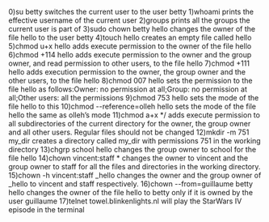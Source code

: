 0)su betty  switches the current user to the user betty
1)whoami  prints the effective username of the current user
2)groups  prints all the groups the current user is part of
3)sudo chown betty hello  changes the owner of the file hello to the user betty
4)touch hello  creates an empty file called hello
5)chmod u+x hello   adds execute permission to the owner of the file hello
6)chmod +114 hello  adds execute permission to the owner and the group owner, and read permission to other users, to the file hello
7)chmod +111 hello  adds execution permission to the owner, the group owner and the other users, to the file hello
8)chmod 007 hello  sets the permission to the file hello as follows:Owner: no permission at all;Group: no permission at all;Other users: all the permissions
9)chmod 753 hello  sets the mode of the file hello to this
10)chmod --reference=olleh hello  sets the mode of the file hello the same as olleh’s mode
11)chmod a+x */  adds execute permission to all subdirectories of the current directory for the owner, the group owner and all other users. Regular files should not be changed
12)mkdir -m 751 my_dir  creates a directory called my_dir with permissions 751 in the working directory
13)chgrp school hello changes the group owner to school for the file hello
14)chown vincent:staff *  changes the owner to vincent and the group owner to staff for all the files and directories in the working directory.
15)chown -h vincent:staff _hello  changes the owner and the group owner of _hello to vincent and staff respectively.
16)chown --from=guillaume betty hello  changes the owner of the file hello to betty only if it is owned by the user guillaume
17)telnet towel.blinkenlights.nl  will play the StarWars IV episode in the terminal
